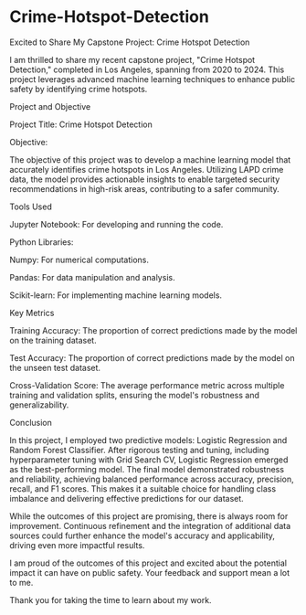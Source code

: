# Crime-Hotspot-Detection

Excited to Share My Capstone Project: Crime Hotspot Detection

I am thrilled to share my recent capstone project, "Crime Hotspot Detection," completed in Los Angeles, spanning from 2020 to 2024. This project leverages advanced machine learning techniques to enhance public safety by identifying crime hotspots.

Project and Objective

Project Title: Crime Hotspot Detection

Objective:

The objective of this project was to develop a machine learning model that accurately identifies crime hotspots in Los Angeles. Utilizing LAPD crime data, the model provides actionable insights to enable targeted security recommendations in high-risk areas, contributing to a safer community.

Tools Used

Jupyter Notebook: For developing and running the code.

Python Libraries:

Numpy: For numerical computations.

Pandas: For data manipulation and analysis.

Scikit-learn: For implementing machine learning models.

Key Metrics

Training Accuracy: The proportion of correct predictions made by the model on the training dataset.

Test Accuracy: The proportion of correct predictions made by the model on the unseen test dataset.

Cross-Validation Score: The average performance metric across multiple training and validation splits, ensuring the model's robustness and generalizability.

Conclusion

In this project, I employed two predictive models: Logistic Regression and Random Forest Classifier. After rigorous testing and tuning, including hyperparameter tuning with Grid Search CV, Logistic Regression emerged as the best-performing model. The final model demonstrated robustness and reliability, achieving balanced performance across accuracy, precision, recall, and F1 scores. This makes it a suitable choice for handling class imbalance and delivering effective predictions for our dataset.

While the outcomes of this project are promising, there is always room for improvement. Continuous refinement and the integration of additional data sources could further enhance the model's accuracy and applicability, driving even more impactful results.

I am proud of the outcomes of this project and excited about the potential impact it can have on public safety. Your feedback and support mean a lot to me.

Thank you for taking the time to learn about my work.
